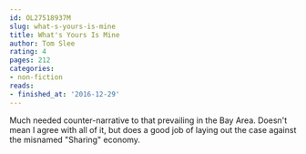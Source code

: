 ```yaml
---
id: OL27518937M
slug: what-s-yours-is-mine
title: What's Yours Is Mine
author: Tom Slee
rating: 4
pages: 212
categories:
- non-fiction
reads:
- finished_at: '2016-12-29'
---
```

Much needed counter-narrative to that prevailing in the Bay Area. Doesn't mean I agree with all of it, but does a good job of laying out the case against the misnamed "Sharing" economy.

